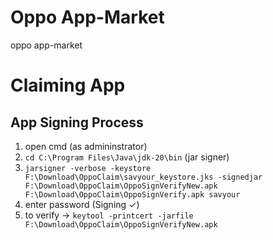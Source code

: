 # Oppo App-Market
oppo app-market

# Claiming App

## App Signing Process
1) open cmd (as admininstrator)
2) ```cd C:\Program Files\Java\jdk-20\bin``` (jar signer)
3) ```jarsigner -verbose -keystore F:\Download\OppoClaim\savyour_keystore.jks -signedjar F:\Download\OppoClaim\OppoSignVerifyNew.apk F:\Download\OppoClaim\OppoSignVerify.apk savyour```
4) enter password (Signing ✓)
5) to verify -> ```keytool -printcert -jarfile F:\Download\OppoClaim\OppoSignVerifyNew.apk```

